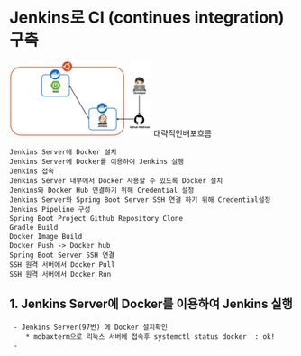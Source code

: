 # Jenkins로 CI (continues integration) 구축
<img src=../assets/images/대략적인배포흐름.png width=50% height=50%>
대략적인배포흐름

```
Jenkins Server에 Docker 설치
Jenkins Server에 Docker를 이용하여 Jenkins 실행
Jenkins 접속
Jenkins Server 내부에서 Docker 사용할 수 있도록 Docker 설치
Jenkins와 Docker Hub 연결하기 위해 Credential 설정
Jenkins Server와 Spring Boot Server SSH 연결 하기 위해 Credential설정
Jenkins Pipeline 구성
Spring Boot Project Github Repository Clone
Gradle Build
Docker Image Build
Docker Push -> Docker hub
Spring Boot Server SSH 연결
SSH 원격 서버에서 Docker Pull
SSH 원격 서버에서 Docker Run
```
## 1. Jenkins Server에 Docker를 이용하여 Jenkins 실행
```
 - Jenkins Server(97번) 에 Docker 설치확인
    * mobaxterm으로 리눅스 서버에 접속후 systemctl status docker  : ok!
 -  
```  
